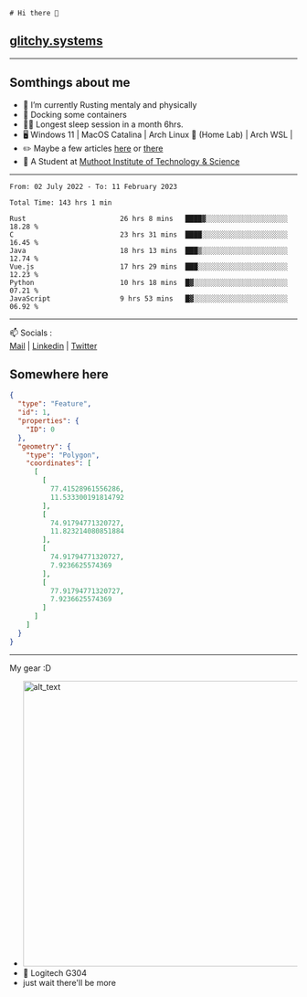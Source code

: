 ```
# Hi there 👋
```
## [glitchy.systems](https://glitchy.systems)
---

## Somthings about me



- 🌱 I’m currently Rusting mentaly and physically
- 🐋 Docking some containers
- 😶‍🌫️ Longest sleep session in a month 6hrs.
- 🖥️ Windows 11 | MacOS Catalina | Arch Linux 🦩 (Home Lab) | Arch WSL |
- ✏️ Maybe a few articles [here](https://medium.com/@advaithnarayanan8) or [there](https://medium.com/@advaithnarayanan8)
- 📑 A Student at [Muthoot Institute of Technology & Science](https://mgmits.ac.in/)



---

<!--START_SECTION:waka-->

```text
From: 02 July 2022 - To: 11 February 2023

Total Time: 143 hrs 1 min

Rust                       26 hrs 8 mins   ████▓░░░░░░░░░░░░░░░░░░░░   18.28 %
C                          23 hrs 31 mins  ████░░░░░░░░░░░░░░░░░░░░░   16.45 %
Java                       18 hrs 13 mins  ███▒░░░░░░░░░░░░░░░░░░░░░   12.74 %
Vue.js                     17 hrs 29 mins  ███░░░░░░░░░░░░░░░░░░░░░░   12.23 %
Python                     10 hrs 18 mins  █▓░░░░░░░░░░░░░░░░░░░░░░░   07.21 %
JavaScript                 9 hrs 53 mins   █▓░░░░░░░░░░░░░░░░░░░░░░░   06.92 %
```

<!--END_SECTION:waka-->

---

📫 Socials :<br>
[Mail](mailto:advaithnarayanan8@gmail.com) | [Linkedin](https://www.linkedin.com/in/advaith-narayanan-a72152214/) | [Twitter](https://twitter.com/advaithnarayan)

## Somewhere here

```geojson
{
  "type": "Feature",
  "id": 1,
  "properties": {
    "ID": 0
  },
  "geometry": {
    "type": "Polygon",
    "coordinates": [
      [
        [
          77.41528961556286,
          11.533300191814792
        ],
        [
          74.91794771320727,
          11.823214080851884
        ],
        [
          74.91794771320727,
          7.9236625574369
        ],
        [
          77.91794771320727,
          7.9236625574369
        ]
      ]
    ]
  }
}
```


--- 
My gear :D

- [<img alt="alt_text" width="500px" src="https://valid.x86.fr/cache/banner/xv24bv-6.png" />](https://valid.x86.fr/xv24bv)
- 🐁 Logitech G304
- just wait there'll be more

